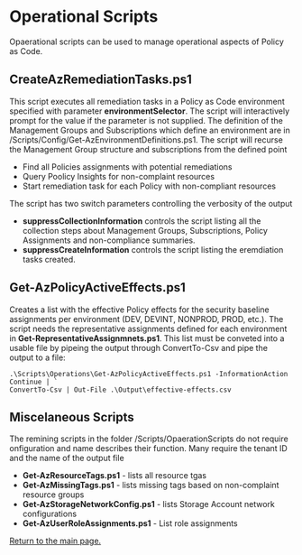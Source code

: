 # Operational Scripts

Opaerational scripts can be used to manage operational aspects of Policy as Code.

## CreateAzRemediationTasks.ps1

This script executes all remediation tasks in a Policy as Code environment specified with parameter **environmentSelector**. The script will interactively prompt for the value if the parameter is not supplied. The definition of the Management Groups and Subscriptions which define an environment are in /Scripts/Config/Get-AzEnvironmentDefinitions.ps1. The script will recurse the Management Group structure and subscriptions from the defined point

* Find all Policies assignments with potential remediations
* Query Poolicy Insights for non-complaint resources
* Start remediation task for each Policy with non-compliant resources

The script has two switch parameters controlling the verbosity of the output

* **suppressCollectionInformation** controls  the script listing all the collection steps about Management Groups, Subscriptions, Policy Assignments and non-compliance summaries.
* **suppressCreateInformation** controls the script listing the eremdiation tasks created.

## Get-AzPolicyActiveEffects.ps1

Creates a list with the effective Policy effects for the security baseline assignments per environment (DEV, DEVINT, NONPROD, PROD, etc.). The script needs the representative assignments defined for each environment in **<nobr>Get-RepresentativeAssignmnets.ps1</nobr>**. This list must be conveted into a usable file by pipeing the output through ConvertTo-Csv and pipe the output to a file:

``.\Scripts\Operations\Get-AzPolicyActiveEffects.ps1 -InformationAction Continue | ` `` <br>``ConvertTo-Csv | Out-File .\Output\effective-effects.csv``

## Miscelaneous Scripts

The remining scripts in the folder /Scripts/OpaerationScripts do not require onfiguration and name describes their function. Many require the tenant ID and the name of the output file

* **Get-AzResourceTags.ps1** - lists all resource tgas
* **Get-AzMissingTags.ps1** - lists missing tags based on non-complaint resource groups
* **Get-AzStorageNetworkConfig.ps1** - lists Storage Account network configurations
* **Get-AzUserRoleAssignments.ps1** - List role assignments

[Return to the main page.](../README.md)
